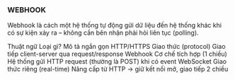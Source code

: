 ### WEBHOOK
Webhook là cách một hệ thống tự động gửi dữ liệu đến hệ thống khác khi có sự kiện xảy ra – không cần bên nhận phải hỏi liên tục (polling).


Thuật ngữ	              Loại gì?	                      Mô tả ngắn gọn
HTTP/HTTPS	    Giao thức (protocol)	        Giao tiếp client-server qua request/response
Webhook	        Cơ chế tích hợp (1 chiều)	    Hệ thống gửi HTTP request (thường là POST) khi có event
WebSocket	      Giao thức riêng (real-time)	  Nâng cấp từ HTTP → giữ kết nối mở, giao tiếp 2 chiều 